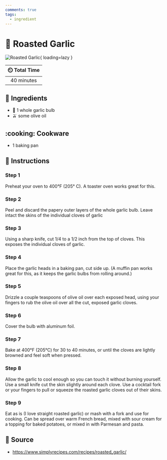 ```yaml
---
comments: true
tags:
  - ingredient
---
```

# :garlic: Roasted Garlic

![Roasted Garlic](../assets/images/roasted-garlic.jpg){ loading=lazy }

| :timer_clock: Total Time |
|:-----------------------: |
| 40 minutes |

## :salt: Ingredients

- :garlic: 1 whole garlic bulb
- :olive: some olive oil

## :cooking: Cookware

- 1 baking pan

## :pencil: Instructions

### Step 1

Preheat your oven to 400°F (205° C). A toaster oven works great for this.

### Step 2

Peel and discard the papery outer layers of the whole garlic bulb. Leave intact the skins of the individual cloves of
garlic

### Step 3

Using a sharp knife, cut 1/4 to a 1/2 inch from the top of cloves. This exposes the individual cloves of garlic.

### Step 4

Place the garlic heads in a baking pan, cut side up. (A muffin pan works great for this, as it keeps the garlic bulbs
from rolling around.)

### Step 5

Drizzle a couple teaspoons of olive oil over each exposed head, using your fingers to rub the olive oil over all the
cut, exposed garlic cloves.

### Step 6

Cover the bulb with aluminum foil.

### Step 7

Bake at 400°F (205°C) for 30 to 40 minutes, or until the cloves are lightly browned and feel soft when pressed.

### Step 8

Allow the garlic to cool enough so you can touch it without burning yourself. Use a small knife cut the skin slightly
around each clove. Use a cocktail fork or your fingers to pull or squeeze the roasted garlic cloves out of their skins.

### Step 9

Eat as is (I love straight roasted garlic) or mash with a fork and use for cooking. Can be spread over warm French
bread, mixed with sour cream for a topping for baked potatoes, or mixed in with Parmesan and pasta.

## :link: Source

- <https://www.simplyrecipes.com/recipes/roasted_garlic/>

